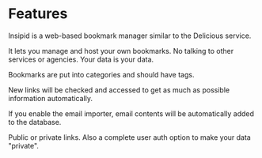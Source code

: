 # Features

Insipid is a web-based bookmark manager similar to the Delicious service.

It lets you manage and host your own bookmarks. No talking to other services or agencies.
Your data is your data.

Bookmarks are put into categories and should have tags.

New links will be checked and accessed to get as much as possible information automatically.

If you enable the email importer, email contents will be automatically added to the database.

Public or private links. Also a complete user auth option to make your data "private".
